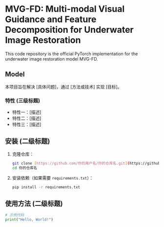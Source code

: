 # MVG-FD: Multi-modal Visual Guidance and Feature Decomposition for Underwater Image Restoration

This code repository is the official PyTorch implementation for the underwater image restoration model MVG-FD. 

## Model

本项目旨在解决 [具体问题]，通过 [方法或技术] 实现 [目标]。

### 特性 (三级标题)

* 特性一：[描述]
* 特性二：[描述]
* 特性三：[描述]

## 安装 (二级标题)

1.  克隆仓库：
    ```bash
    git clone [https://github.com/你的用户名/你的仓库名.git](https://github.com/你的用户名/你的仓库名.git)
    cd 你的仓库名
    ```
2.  安装依赖（如果需要 `requirements.txt`）：
    ```bash
    pip install -r requirements.txt
    ```

## 使用方法 (二级标题)

```python
# 示例代码
print("Hello, World!")
